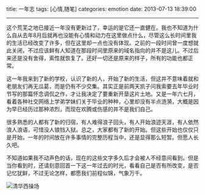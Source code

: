 title: 一年志
tags: [心情,随笔]
categories: emotion
date: 2013-07-13 18:39:00

---

这个荒芜之地已接近一年没有更新过了，幸运的是它还一直健在。我也不知道为什么自从去年8月后就再也没能有心情和动力在这里做点什么，尽管这么长时间里我的生活已经改变了许多，但在这里却一点也没有体现。之前的一段时间曾一度想就此关闭，不过应该鲜有人知道在那段时间里原来的域名指向的并不是这儿。不过后来还是没有舍得，索性就恢复了。还好一切还是原来的样子，所有的功能也都正常。

这一年我来到了新的学校，认识了新的人，开始了新的生活，但这并不意味着就和老朋友们再无瓜葛，而是仍有不少交集。其实正是前两天凯子问我索要去年毕业时节写的那篇怀念调侃之作，才让我决定了要重新开垦这片土地。又是一年六七月，看着各种社交网络上学弟学妹们关于毕业的种种，心里却没有半点涟漪，大概是因为早已经历过那种浓烈，而现在欢腾或伤感的并不是我们自己。

很多熟悉的人都有了新的归宿，有人难得浪子回头，有人开始浪迹天涯，有人依然浪人浪语，可惜没人锒铛入狱。总之，大家都有了新的开始。但这些开始也仅仅只是开始，一年的时间放在许多事情的完整历程当中，还是显得那么短暂。但愿人长久吧。

不知道如果我不动声色的话，现在的这些文字多久后才会被人不经意间看到。但是当你看到时，还请刻意回首一下这一年过去的时光，看看自己是否有所改变，是否记忆犹鲜，不过无论怎样，都愿我们前程似锦，气象万千。

  ![清华西操场]({{BASE_PATH}}/images/fab723b5c613a6f7e48541010aa06e05fce85191.jpg)
